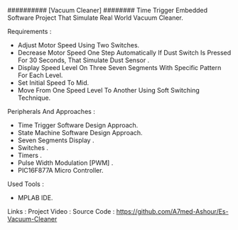 ########## [Vacuum Cleaner] ########
Time Trigger Embedded Software Project That Simulate Real World Vacuum Cleaner.

Requirements :

- Adjust Motor Speed Using Two Switches.
- Decrease Motor Speed One Step Automatically If Dust Switch Is Pressed For 30 Seconds, That Simulate Dust Sensor .
- Display Speed Level On Three Seven Segments With Specific Pattern For Each Level.
- Set Initial Speed To Mid.
- Move From One Speed Level To Another Using Soft Switching Technique.


Peripherals And Approaches :

- Time Trigger   Software Design Approach.
- State Machine Software Design Approach.
- Seven Segments Display .
- Switches .
- Timers .
- Pulse Width Modulation [PWM] .
- PIC16F877A Micro Controller.

Used Tools :

- MPLAB IDE.

Links :
Project Video : 
Source Code : https://github.com/A7med-Ashour/Es-Vacuum-Cleaner
